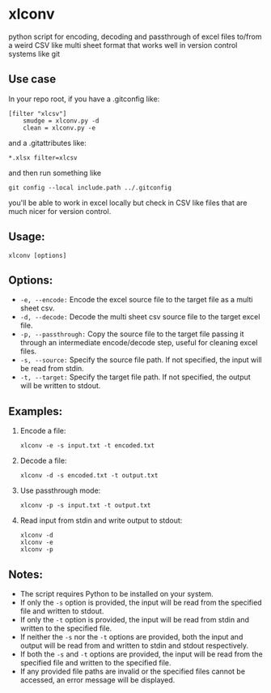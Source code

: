 # xlconv

python script for encoding, decoding and passthrough of excel files to/from a weird CSV like multi sheet format that works well in version control systems like git

## Use case

In your repo root, if you have a .gitconfig like:

```
[filter "xlcsv"]
    smudge = xlconv.py -d
    clean = xlconv.py -e
```

and a .gitattributes like:

```
*.xlsx filter=xlcsv
```

and then run something like

```shell
git config --local include.path ../.gitconfig
```

you'll be able to work in excel locally but check in CSV like files that are much nicer for version control.

## Usage:
```shell
xlconv [options]
```

## Options:
- `-e, --encode:`  Encode the excel source file to the target file as a multi sheet csv.
- `-d, --decode:` Decode the multi sheet csv source file to the target excel  file.
- `-p, --passthrough:` Copy the source file to the target file passing it through an intermediate encode/decode step, useful for cleaning excel files.
- `-s, --source:` Specify the source file path. If not specified, the input will be read from stdin.
- `-t, --target:` Specify the target file path. If not specified, the output will be written to stdout.

## Examples:
1. Encode a file:
    ```shell
    xlconv -e -s input.txt -t encoded.txt
    ```

2. Decode a file:
    ```shell
    xlconv -d -s encoded.txt -t output.txt
    ```

3. Use passthrough mode:
    ```shell
    xlconv -p -s input.txt -t output.txt
    ```

4. Read input from stdin and write output to stdout:
    ```shell
    xlconv -d
    xlconv -e
    xlconv -p
    ```

## Notes:
- The script requires Python to be installed on your system.
- If only the `-s` option is provided, the input will be read from the specified file and written to stdout.
- If only the `-t` option is provided, the input will be read from stdin and written to the specified file.
- If neither the `-s` nor the `-t` options are provided, both the input and output will be read from and written to stdin and stdout respectively.
- If both the `-s` and `-t` options are provided, the input will be read from the specified file and written to the specified file.
- If any provided file paths are invalid or the specified files cannot be accessed, an error message will be displayed.


